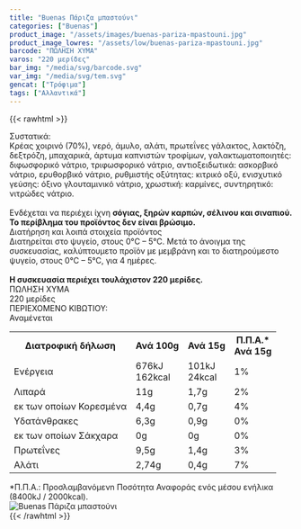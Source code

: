 ```yaml
---
title: "Buenas Πάριζα μπαστούνι"
categories: ["Buenas"]
product_image: "/assets/images/buenas-pariza-mpastouni.jpg"
product_image_lowres: "/assets/low/buenas-pariza-mpastouni.jpg"
barcode: "ΠΩΛΗΣΗ ΧΥΜΑ"
varos: "220 μερίδες"
bar_img: "/media/svg/barcode.svg"
var_img: "/media/svg/tem.svg"
gencat: ["Τρόφιμα"]
tags: ["Αλλαντικά"]
---
```

{{< rawhtml >}}

<div class="sload131"><div class="product"><div id="sistatika">Συστατικά:</div><div class="alltext">Κρέας χοιρινό (70%), νερό, άμυλο, αλάτι, πρωτεΐνες γάλακτος, λακτόζη, δεξτρόζη, μπαχαρικά, άρτυμα καπνιστών τροφίμων, γαλακτωματοποιητές: διφωσφορικό νάτριο, τριφωσφορικό νάτριο, αντιοξειδωτικά: ασκορβικό νάτριο, ερυθορβικό νάτριο, ρυθμιστής οξύτητας: κιτρικό οξύ, ενισχυτικό γεύσης: όξινο γλουταμινικό νάτριο, χρωστική: καρμίνες, συντηρητικό: νιτρώδες νάτριο.<br><br>Ενδέχεται να περιέχει ίχνη <b>σόγιας, ξηρών καρπών, σέλινου και σιναπιού. Το περίβλημα του προϊόντος δεν είναι βρώσιμο.</b></div><div id="loipa">Διατήρηση και λοιπά στοιχεία προϊόντος</div><div class="alltext">Διατηρείται στο ψυγείο, στους 0°C – 5°C. Μετά το άνοιγμα της συσκευασίας, καλύπτουμετο προϊόν με μεμβράνη και το διατηρούμεστο ψυγείο, στους 0°C – 5°C, για 4 ημέρες.<br><br><b>Η συσκευασία περιέχει τουλάχιστον 220 μερίδες.</b></div><div id="barcode"><div id="barimage1"></div><span id="bartext">ΠΩΛΗΣΗ ΧΥΜΑ</span></div><div id="varos"><div id="varosimage1"></div><span id="varostext">220 μερίδες</span></div><div id="kivotio">ΠΕΡΙΕΧΟΜΕΝΟ ΚΙΒΩΤΙΟΥ:<br>Αναμένεται</div>
<div class="tabout">
<table id="diatable"><tbody><tr><th>Διατροφική δήλωση</th><th>Ανά 100g</th><th>Ανά 15g</th><th>Π.Π.Α.*<br>Ανά 15g</th></tr><tr><td class="texr2">Ενέργεια</td><td class="texr">676kJ<br>162kcal</td><td class="texr">101kJ<br>24kcal</td><td class="texr">1%</td></tr><tr><td class="texr2">Λιπαρά</td><td class="texr">11g</td><td class="texr">1,7g</td><td class="texr">2%</td></tr><tr><td class="gray">εκ των οποίων Κορεσµένα</td><td class="gray2">4,4g</td><td class="gray2">0,7g</td><td class="gray2">4%</td></tr><tr><td class="texr2">Yδατάνθρακες</td><td class="texr">6,3g</td><td class="texr">0,9g</td><td class="texr">0%</td></tr><tr><td class="gray">εκ των οποίων Σάκχαρα</td><td class="gray2">0g</td><td class="gray2">0g</td><td class="gray2">0%</td></tr><tr><td class="texr2">Πρωτεΐνες</td><td class="texr">9,5g</td><td class="texr">1,4g</td><td class="texr">3%</td></tr><tr><td class="texr2">Αλάτι</td><td class="texr">2,74g</td><td class="texr">0,4g</td><td class="texr">7%</td></tr></tbody></table>
</div>
<div class="alltext">*Π.Π.Α.: Προσλαμβανόμενn Ποσότητα Αναφοράς ενός μέσου ενήλικα (8400kJ / 2000kcal).</div><div class="pimg"><img alt="Buenas Πάριζα μπαστούνι" title="Buenas Πάριζα μπαστούνι" src="/assets/images/buenas-pariza-mpastouni.jpg"></div></div></div>
{{< /rawhtml >}}


